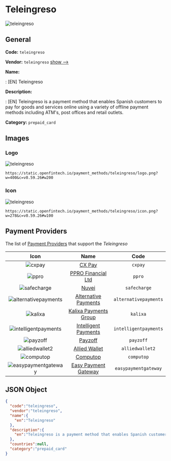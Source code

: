 
# Teleingreso 
![teleingreso](https://static.openfintech.io/payment_methods/teleingreso/logo.png?w=400&c=v0.59.26#w200)  

## General 
**Code:** `teleingreso` 
 
**Vendor:** `teleingreso` [show -->](/vendors/teleingreso/) 
 
**Name:** 
 
:	[EN] Teleingreso 
 
**Description:** 
 
: [EN] Teleingreso is a payment method that enables Spanish customers to pay for goods and services online using a variety of offline payment methods including ATM's, post offices and retail outlets. 
 
**Category:** `prepaid_card` 
 

## Images 

### Logo 
![teleingreso](https://static.openfintech.io/payment_methods/teleingreso/logo.png?w=400&c=v0.59.26#w200)  

```
https://static.openfintech.io/payment_methods/teleingreso/logo.png?w=400&c=v0.59.26#w200
```  

### Icon 
![teleingreso](https://static.openfintech.io/payment_methods/teleingreso/icon.png?w=278&c=v0.59.26#w100)  

```
https://static.openfintech.io/payment_methods/teleingreso/icon.png?w=278&c=v0.59.26#w100
```  

## Payment Providers 
 
The list of [Payment Providers](/payment-providers/) that support the _Teleingreso_ 

|Icon|Name|Code| 
|:---:|:---:|:---:| 
|![cxpay](https://static.openfintech.io/payment_providers/cxpay/icon.png?w=278&c=v0.59.26#w100) |[CX Pay](/payment-providers/cxpay/)|`cxpay`| 
|![ppro](https://static.openfintech.io/payment_providers/ppro/icon.png?w=278&c=v0.59.26#w100) |[PPRO Financial Ltd](/payment-providers/ppro/)|`ppro`| 
|![safecharge](https://static.openfintech.io/payment_providers/safecharge/icon.svg?w=278&c=v0.59.26#w100) |[Nuvei](/payment-providers/safecharge/)|`safecharge`| 
|![alternativepayments](https://static.openfintech.io/payment_providers/alternativepayments/icon.png?w=278&c=v0.59.26#w100) |[Alternative Payments](/payment-providers/alternativepayments/)|`alternativepayments`| 
|![kalixa](https://static.openfintech.io/payment_providers/kalixa/icon.png?w=278&c=v0.59.26#w100) |[Kalixa Payments Group](/payment-providers/kalixa/)|`kalixa`| 
|![intelligentpayments](https://static.openfintech.io/payment_providers/intelligentpayments/icon.png?w=278&c=v0.59.26#w100) |[Intelligent Payments](/payment-providers/intelligentpayments/)|`intelligentpayments`| 
|![payzoff](https://static.openfintech.io/payment_providers/payzoff/icon.png?w=278&c=v0.59.26#w100) |[Payzoff](/payment-providers/payzoff/)|`payzoff`| 
|![alliedwallet2](https://static.openfintech.io/payment_providers/alliedwallet2/icon.png?w=278&c=v0.59.26#w100) |[Allied Wallet](/payment-providers/alliedwallet2/)|`alliedwallet2`| 
|![computop](https://static.openfintech.io/payment_providers/computop/icon.png?w=278&c=v0.59.26#w100) |[Computop](/payment-providers/computop/)|`computop`| 
|![easypaymentgateway](https://static.openfintech.io/payment_providers/easypaymentgateway/icon.png?w=278&c=v0.59.26#w100) |[Easy Payment Gateway](/payment-providers/easypaymentgateway/)|`easypaymentgateway`| 
 

## JSON Object 

```json
{
  "code":"teleingreso",
  "vendor":"teleingreso",
  "name":{
    "en":"Teleingreso"
  },
  "description":{
    "en":"Teleingreso is a payment method that enables Spanish customers to pay for goods and services online using a variety of offline payment methods including ATM's, post offices and retail outlets."
  },
  "countries":null,
  "category":"prepaid_card"
}
```  
